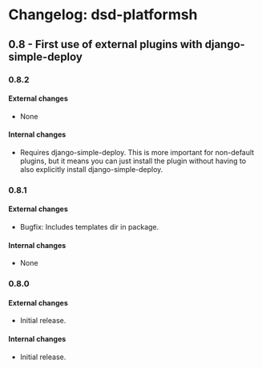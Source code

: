 Changelog: dsd-platformsh
===

0.8 - First use of external plugins with django-simple-deploy
---

### 0.8.2

#### External changes

- None

#### Internal changes

- Requires django-simple-deploy. This is more important for non-default plugins, but it means you can just install the plugin without having to also explicitly install django-simple-deploy.

### 0.8.1

#### External changes

- Bugfix: Includes templates dir in package.

#### Internal changes

- None

### 0.8.0

#### External changes

- Initial release.

#### Internal changes

- Initial release.